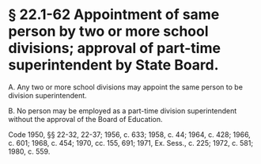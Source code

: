 # § 22.1-62 Appointment of same person by two or more school divisions; approval of part-time superintendent by State Board.

<p>A. Any two or more school divisions may appoint the same person to be division superintendent.</p><p>B. No person may be employed as a part-time division superintendent without the approval of the Board of Education.</p><p>Code 1950, §§ 22-32, 22-37; 1956, c. 633; 1958, c. 44; 1964, c. 428; 1966, c. 601; 1968, c. 454; 1970, cc. 155, 691; 1971, Ex. Sess., c. 225; 1972, c. 581; 1980, c. 559.</p>